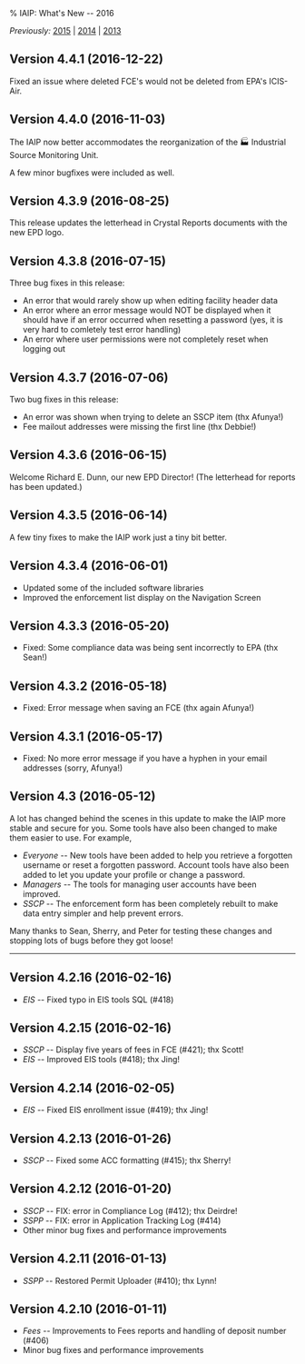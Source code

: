 % IAIP: What's New -- 2016

*Previously:* [2015](changelog-2015.html) | [2014](changelog-2014.html) | [2013](changelog-2013.html)

## Version 4.4.1 <span>(2016-12-22)</span>

Fixed an issue where deleted FCE's would not be deleted from EPA's ICIS-Air.

## Version 4.4.0 <span>(2016-11-03)</span>

The IAIP now better accommodates the reorganization of the 🏭 Industrial Source Monitoring Unit.

A few minor bugfixes were included as well. 

## Version 4.3.9 <span>(2016-08-25)</span>

This release updates the letterhead in Crystal Reports documents with the new EPD logo. 

## Version 4.3.8 <span>(2016-07-15)</span>

Three bug fixes in this release: 

- An error that would rarely show up when editing facility header data
- An error where an error message would NOT be displayed when it should have if an error occurred when resetting a password (yes, it is very hard to comletely test error handling)
- An error where user permissions were not completely reset when logging out

## Version 4.3.7 <span>(2016-07-06)</span>

Two bug fixes in this release: 

- An error was shown when trying to delete an SSCP item (thx Afunya!)
- Fee mailout addresses were missing the first line (thx Debbie!)

## Version 4.3.6 <span>(2016-06-15)</span>

Welcome Richard E. Dunn, our new EPD Director! (The letterhead for reports has been updated.) 

## Version 4.3.5 <span>(2016-06-14)</span>

A few tiny fixes to make the IAIP work just a tiny bit better.

## Version 4.3.4 <span>(2016-06-01)</span>

+ Updated some of the included software libraries
+ Improved the enforcement list display on the Navigation Screen

## Version 4.3.3 <span>(2016-05-20)</span>

- Fixed: Some compliance data was being sent incorrectly to EPA (thx Sean!)

## Version 4.3.2 <span>(2016-05-18)</span>

- Fixed: Error message when saving an FCE (thx again Afunya!)

## Version 4.3.1 <span>(2016-05-17)</span>

- Fixed: No more error message if you have a hyphen in your email addresses (sorry, Afunya!)

## Version 4.3 <span>(2016-05-12)</span>

A lot has changed behind the scenes in this update to make the IAIP more stable and secure for you. Some tools have also been changed to make them easier to use. For example,

+ *Everyone* -- New tools have been added to help you retrieve a forgotten username or reset a forgotten password. Account tools have also been added to let you update your profile or change a password.
+ *Managers* -- The tools for managing user accounts have been improved.
+ *SSCP* -- The enforcement form has been completely rebuilt to make data entry simpler and help prevent errors.

Many thanks to Sean, Sherry, and Peter for testing these changes and stopping lots of bugs before they got loose!

---

## Version 4.2.16 <span>(2016-02-16)</span>

- *EIS* -- Fixed typo in EIS tools SQL (#418)

## Version 4.2.15 <span>(2016-02-16)</span>

+ *SSCP* -- Display five years of fees in FCE (#421); thx Scott!
+ *EIS* -- Improved EIS tools (#418); thx Jing!

## Version 4.2.14 <span>(2016-02-05)</span>

- *EIS* -- Fixed EIS enrollment issue (#419); thx Jing!

## Version 4.2.13 <span>(2016-01-26)</span>

- *SSCP* -- Fixed some ACC formatting (#415); thx Sherry!

## Version 4.2.12 <span>(2016-01-20)</span>

- *SSCP* -- FIX: error in Compliance Log (#412); thx Deirdre!
- *SSPP* -- FIX: error in Application Tracking Log (#414)
- Other minor bug fixes and performance improvements

## Version 4.2.11 <span>(2016-01-13)</span>

+ *SSPP* -- Restored Permit Uploader (#410); thx Lynn!

## Version 4.2.10 <span>(2016-01-11)</span>

+ *Fees* -- Improvements to Fees reports and handling of deposit number (#406)
+ Minor bug fixes and performance improvements
